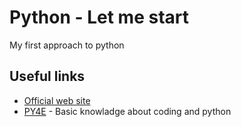 # Python - Let me start
My first approach to python

## Useful links
- [Official web site](https://www.python.org/)
- [PY4E](https://www.py4e.com/) - Basic knowladge about coding and python
